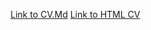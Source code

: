 [Link to CV.Md](https://alannrzbv.github.io/rsschool-cv/cv "CV.md")
[Link to HTML CV](https://alannrzbv.github.io/rsschool-cv/index.html "HTML link")
